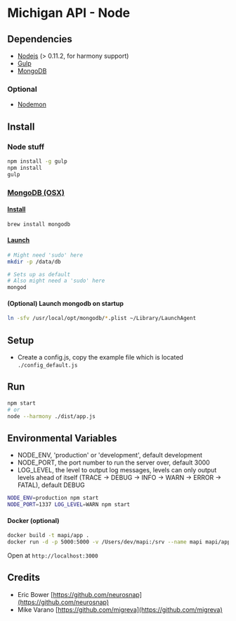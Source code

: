 # Michigan API - Node

## Dependencies
* [Nodejs](http://nodejs.org) (> 0.11.2, for harmony support)
* [Gulp](http://gulpjs.com/)
* [MongoDB](http://www.mongodb.org/)

### Optional
* [Nodemon](http://nodemon.io/)

## Install
### Node stuff
```bash
npm install -g gulp
npm install
gulp
```

### [MongoDB (OSX)](http://docs.mongodb.org/manual/tutorial/install-mongodb-on-os-x/)
#### [Install](http://docs.mongodb.org/manual/tutorial/install-mongodb-on-os-x/)
```bash
brew install mongodb
```

#### [Launch](http://docs.mongodb.org/manual/tutorial/install-mongodb-on-os-x/#run-mongodb)
```bash
# Might need 'sudo' here
mkdir -p /data/db

# Sets up as default
# Also might need a 'sudo' here
mongod
```

#### (Optional) Launch mongodb on startup
```bash
ln -sfv /usr/local/opt/mongodb/*.plist ~/Library/LaunchAgent
```

## Setup
* Create a config.js, copy the example file which is located `./config_default.js`

## Run
```bash
npm start
# or
node --harmony ./dist/app.js
```

## Environmental Variables
* NODE_ENV, 'production' or 'development', default development
* NODE_PORT, the port number to run the server over, default 3000
* LOG_LEVEL, the level to output log messages,
levels can only output levels ahead of itself (TRACE -> DEBUG -> INFO -> WARN -> ERROR -> FATAL), default DEBUG

```bash
NODE_ENV=production npm start
NODE_PORT=1337 LOG_LEVEL=WARN npm start
```

#### Docker (optional)
```bash
docker build -t mapi/app .
docker run -d -p 5000:5000 -v /Users/dev/mapi:/srv --name mapi mapi/app
```

Open at `http://localhost:3000`

## Credits
* Eric Bower [https://github.com/neurosnap](https://github.com/neurosnap)
* Mike Varano [https://github.com/migreva](https://github.com/migreva)